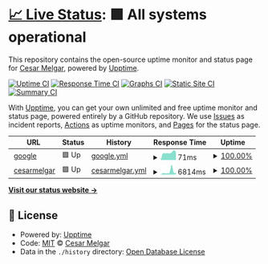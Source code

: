 # [📈 Live Status](https://jcmrmelgar.github.io/upptime): <!--live status--> **🟩 All systems operational**

This repository contains the open-source uptime monitor and status page for [Cesar Melgar](cesarmelgar.com), powered by [Upptime](https://github.com/upptime/upptime).

[![Uptime CI](https://github.com/jcmrmelgar/upptime/workflows/Uptime%20CI/badge.svg)](https://github.com/jcmrmelgar/upptime/actions?query=workflow%3A%22Uptime+CI%22)
[![Response Time CI](https://github.com/jcmrmelgar/upptime/workflows/Response%20Time%20CI/badge.svg)](https://github.com/jcmrmelgar/upptime/actions?query=workflow%3A%22Response+Time+CI%22)
[![Graphs CI](https://github.com/jcmrmelgar/upptime/workflows/Graphs%20CI/badge.svg)](https://github.com/jcmrmelgar/upptime/actions?query=workflow%3A%22Graphs+CI%22)
[![Static Site CI](https://github.com/jcmrmelgar/upptime/workflows/Static%20Site%20CI/badge.svg)](https://github.com/jcmrmelgar/upptime/actions?query=workflow%3A%22Static+Site+CI%22)
[![Summary CI](https://github.com/jcmrmelgar/upptime/workflows/Summary%20CI/badge.svg)](https://github.com/jcmrmelgar/upptime/actions?query=workflow%3A%22Summary+CI%22)

With [Upptime](https://upptime.js.org), you can get your own unlimited and free uptime monitor and status page, powered entirely by a GitHub repository. We use [Issues](https://github.com/jcmrmelgar/upptime/issues) as incident reports, [Actions](https://github.com/jcmrmelgar/upptime/actions) as uptime monitors, and [Pages](https://jcmrmelgar.github.io/upptime) for the status page.

<!--start: status pages-->
<!-- This summary is generated by Upptime (https://github.com/upptime/upptime) -->
<!-- Do not edit this manually, your changes will be overwritten -->
<!-- prettier-ignore -->
| URL | Status | History | Response Time | Uptime |
| --- | ------ | ------- | ------------- | ------ |
| <img alt="" src="https://favicons.githubusercontent.com/www.google.com" height="13"> [google](https://www.google.com) | 🟩 Up | [google.yml](https://github.com/jcmrmelgar/Upptime/commits/HEAD/history/google.yml) | <details><summary><img alt="Response time graph" src="./graphs/google/response-time-week.png" height="20"> 71ms</summary><br><a href="https://jcmrmelgar.github.io/upptime/history/google"><img alt="Response time 114" src="https://img.shields.io/endpoint?url=https%3A%2F%2Fraw.githubusercontent.com%2Fjcmrmelgar%2FUpptime%2FHEAD%2Fapi%2Fgoogle%2Fresponse-time.json"></a><br><a href="https://jcmrmelgar.github.io/upptime/history/google"><img alt="24-hour response time 57" src="https://img.shields.io/endpoint?url=https%3A%2F%2Fraw.githubusercontent.com%2Fjcmrmelgar%2FUpptime%2FHEAD%2Fapi%2Fgoogle%2Fresponse-time-day.json"></a><br><a href="https://jcmrmelgar.github.io/upptime/history/google"><img alt="7-day response time 71" src="https://img.shields.io/endpoint?url=https%3A%2F%2Fraw.githubusercontent.com%2Fjcmrmelgar%2FUpptime%2FHEAD%2Fapi%2Fgoogle%2Fresponse-time-week.json"></a><br><a href="https://jcmrmelgar.github.io/upptime/history/google"><img alt="30-day response time 83" src="https://img.shields.io/endpoint?url=https%3A%2F%2Fraw.githubusercontent.com%2Fjcmrmelgar%2FUpptime%2FHEAD%2Fapi%2Fgoogle%2Fresponse-time-month.json"></a><br><a href="https://jcmrmelgar.github.io/upptime/history/google"><img alt="1-year response time 114" src="https://img.shields.io/endpoint?url=https%3A%2F%2Fraw.githubusercontent.com%2Fjcmrmelgar%2FUpptime%2FHEAD%2Fapi%2Fgoogle%2Fresponse-time-year.json"></a></details> | <details><summary><a href="https://jcmrmelgar.github.io/upptime/history/google">100.00%</a></summary><a href="https://jcmrmelgar.github.io/upptime/history/google"><img alt="All-time uptime 100.00%" src="https://img.shields.io/endpoint?url=https%3A%2F%2Fraw.githubusercontent.com%2Fjcmrmelgar%2FUpptime%2FHEAD%2Fapi%2Fgoogle%2Fuptime.json"></a><br><a href="https://jcmrmelgar.github.io/upptime/history/google"><img alt="24-hour uptime 100.00%" src="https://img.shields.io/endpoint?url=https%3A%2F%2Fraw.githubusercontent.com%2Fjcmrmelgar%2FUpptime%2FHEAD%2Fapi%2Fgoogle%2Fuptime-day.json"></a><br><a href="https://jcmrmelgar.github.io/upptime/history/google"><img alt="7-day uptime 100.00%" src="https://img.shields.io/endpoint?url=https%3A%2F%2Fraw.githubusercontent.com%2Fjcmrmelgar%2FUpptime%2FHEAD%2Fapi%2Fgoogle%2Fuptime-week.json"></a><br><a href="https://jcmrmelgar.github.io/upptime/history/google"><img alt="30-day uptime 100.00%" src="https://img.shields.io/endpoint?url=https%3A%2F%2Fraw.githubusercontent.com%2Fjcmrmelgar%2FUpptime%2FHEAD%2Fapi%2Fgoogle%2Fuptime-month.json"></a><br><a href="https://jcmrmelgar.github.io/upptime/history/google"><img alt="1-year uptime 100.00%" src="https://img.shields.io/endpoint?url=https%3A%2F%2Fraw.githubusercontent.com%2Fjcmrmelgar%2FUpptime%2FHEAD%2Fapi%2Fgoogle%2Fuptime-year.json"></a></details>
| <img alt="" src="https://favicons.githubusercontent.com/cesarmelgar.com" height="13"> [cesarmelgar](http://cesarmelgar.com) | 🟩 Up | [cesarmelgar.yml](https://github.com/jcmrmelgar/Upptime/commits/HEAD/history/cesarmelgar.yml) | <details><summary><img alt="Response time graph" src="./graphs/cesarmelgar/response-time-week.png" height="20"> 6814ms</summary><br><a href="https://jcmrmelgar.github.io/upptime/history/cesarmelgar"><img alt="Response time 3032" src="https://img.shields.io/endpoint?url=https%3A%2F%2Fraw.githubusercontent.com%2Fjcmrmelgar%2FUpptime%2FHEAD%2Fapi%2Fcesarmelgar%2Fresponse-time.json"></a><br><a href="https://jcmrmelgar.github.io/upptime/history/cesarmelgar"><img alt="24-hour response time 17862" src="https://img.shields.io/endpoint?url=https%3A%2F%2Fraw.githubusercontent.com%2Fjcmrmelgar%2FUpptime%2FHEAD%2Fapi%2Fcesarmelgar%2Fresponse-time-day.json"></a><br><a href="https://jcmrmelgar.github.io/upptime/history/cesarmelgar"><img alt="7-day response time 6814" src="https://img.shields.io/endpoint?url=https%3A%2F%2Fraw.githubusercontent.com%2Fjcmrmelgar%2FUpptime%2FHEAD%2Fapi%2Fcesarmelgar%2Fresponse-time-week.json"></a><br><a href="https://jcmrmelgar.github.io/upptime/history/cesarmelgar"><img alt="30-day response time 4362" src="https://img.shields.io/endpoint?url=https%3A%2F%2Fraw.githubusercontent.com%2Fjcmrmelgar%2FUpptime%2FHEAD%2Fapi%2Fcesarmelgar%2Fresponse-time-month.json"></a><br><a href="https://jcmrmelgar.github.io/upptime/history/cesarmelgar"><img alt="1-year response time 3032" src="https://img.shields.io/endpoint?url=https%3A%2F%2Fraw.githubusercontent.com%2Fjcmrmelgar%2FUpptime%2FHEAD%2Fapi%2Fcesarmelgar%2Fresponse-time-year.json"></a></details> | <details><summary><a href="https://jcmrmelgar.github.io/upptime/history/cesarmelgar">100.00%</a></summary><a href="https://jcmrmelgar.github.io/upptime/history/cesarmelgar"><img alt="All-time uptime 99.98%" src="https://img.shields.io/endpoint?url=https%3A%2F%2Fraw.githubusercontent.com%2Fjcmrmelgar%2FUpptime%2FHEAD%2Fapi%2Fcesarmelgar%2Fuptime.json"></a><br><a href="https://jcmrmelgar.github.io/upptime/history/cesarmelgar"><img alt="24-hour uptime 100.00%" src="https://img.shields.io/endpoint?url=https%3A%2F%2Fraw.githubusercontent.com%2Fjcmrmelgar%2FUpptime%2FHEAD%2Fapi%2Fcesarmelgar%2Fuptime-day.json"></a><br><a href="https://jcmrmelgar.github.io/upptime/history/cesarmelgar"><img alt="7-day uptime 100.00%" src="https://img.shields.io/endpoint?url=https%3A%2F%2Fraw.githubusercontent.com%2Fjcmrmelgar%2FUpptime%2FHEAD%2Fapi%2Fcesarmelgar%2Fuptime-week.json"></a><br><a href="https://jcmrmelgar.github.io/upptime/history/cesarmelgar"><img alt="30-day uptime 100.00%" src="https://img.shields.io/endpoint?url=https%3A%2F%2Fraw.githubusercontent.com%2Fjcmrmelgar%2FUpptime%2FHEAD%2Fapi%2Fcesarmelgar%2Fuptime-month.json"></a><br><a href="https://jcmrmelgar.github.io/upptime/history/cesarmelgar"><img alt="1-year uptime 99.98%" src="https://img.shields.io/endpoint?url=https%3A%2F%2Fraw.githubusercontent.com%2Fjcmrmelgar%2FUpptime%2FHEAD%2Fapi%2Fcesarmelgar%2Fuptime-year.json"></a></details>

<!--end: status pages-->

[**Visit our status website →**](https://jcmrmelgar.github.io/upptime)

## 📄 License

- Powered by: [Upptime](https://github.com/upptime/upptime)
- Code: [MIT](./LICENSE) © [Cesar Melgar](cesarmelgar.com)
- Data in the `./history` directory: [Open Database License](https://opendatacommons.org/licenses/odbl/1-0/)

